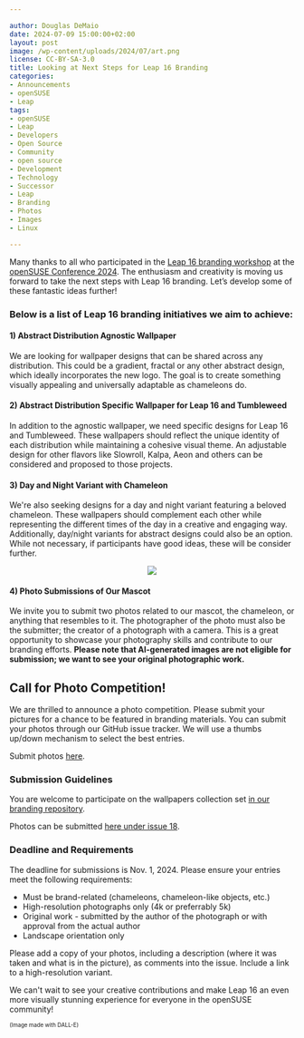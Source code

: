 ```yaml
---

author: Douglas DeMaio
date: 2024-07-09 15:00:00+02:00
layout: post
image: /wp-content/uploads/2024/07/art.png
license: CC-BY-SA-3.0
title: Looking at Next Steps for Leap 16 Branding
categories:
- Announcements
- openSUSE
- Leap
tags:
- openSUSE
- Leap
- Developers
- Open Source
- Community
- open source
- Development
- Technology
- Successor
- Leap
- Branding
- Photos
- Images
- Linux

---
```


Many thanks to all who participated in the [Leap 16 branding workshop](https://events.opensuse.org/conferences/oSC24/program/proposals/4635) at the [openSUSE Conference 2024](https://www.youtube.com/playlist?list=PL_AMhvchzBadtOw4K3kWfWhidyhXPnW9P). The enthusiasm and creativity is moving us forward to take the next steps with Leap 16 branding. Let’s develop some of these fantastic ideas further!

### Below is a list of Leap 16 branding initiatives we aim to achieve:
    
#### 1) Abstract Distribution Agnostic Wallpaper
We are looking for wallpaper designs that can be shared across any distribution. This could be a gradient, fractal or any other abstract design, which  ideally incorporates the new logo. The goal is to create something visually appealing and universally adaptable as chameleons do.

#### 2) Abstract Distribution Specific Wallpaper for Leap 16 and Tumbleweed
In addition to the agnostic wallpaper, we need specific designs for Leap 16 and Tumbleweed. These wallpapers should reflect the unique identity of each distribution while maintaining a cohesive visual theme. An adjustable design for other flavors like Slowroll, Kalpa, Aeon and others can be considered and proposed to those projects.

#### 3) Day and Night Variant with Chameleon
We're also seeking designs for a day and night variant featuring a beloved chameleon. These wallpapers should complement each other while representing the different times of the day in a creative and engaging way.  Additionally, day/night variants for abstract designs could also be an option. While not necessary, if participants have good ideas, these will be consider further.
<center><img src="https://news.opensuse.org/wp-content/uploads/2024/07/theme.png"></center>

#### 4) Photo Submissions of Our Mascot
We invite you to submit two photos related to our mascot, the chameleon, or anything that resembles to it. The photographer of the photo must also be the submitter; the creator of a photograph with a camera. This is a great opportunity to showcase your photography skills and contribute to our branding efforts. **Please note that AI-generated images are not eligible for submission; we want to see your original photographic work.** 

## Call for Photo Competition!
We are thrilled to announce a photo competition. Please submit your pictures for a chance to be featured in branding materials. You can submit your photos through our GitHub issue tracker. We will use a thumbs up/down mechanism to select the best entries. 

Submit photos [here](https://github.com/openSUSE/wallpapers/issues/18).

### Submission Guidelines
You are welcome to participate on the wallpapers collection set [in our branding repository](https://github.com/openSUSE/branding/issues).

Photos can be submitted [here under issue 18](https://github.com/openSUSE/wallpapers/issues/18).

### Deadline and Requirements
The deadline for submissions is Nov. 1, 2024. Please ensure your entries meet the following requirements:

  - Must be brand-related (chameleons, chameleon-like objects, etc.)
  - High-resolution photographs only (4k or preferrably 5k)
  - Original work - submitted by the author of the photograph or with approval from the actual author
  - Landscape orientation only
  
Please add a copy of your photos, including a description (where it was taken and what is in the picture), as comments into the issue. Include a link to a high-resolution variant.

We can't wait to see your creative contributions and make Leap 16 an even more visually stunning experience for everyone in the openSUSE community!

<sub><sup>(Image made with DALL-E)</sup></sub>

<meta name="openSUSE, Developers, sysadmin, user, Open Source, successor, roadmap, Leap, developer, design, marketing, photos, chameleons" content="HTML,CSS,XML,JavaScript">

